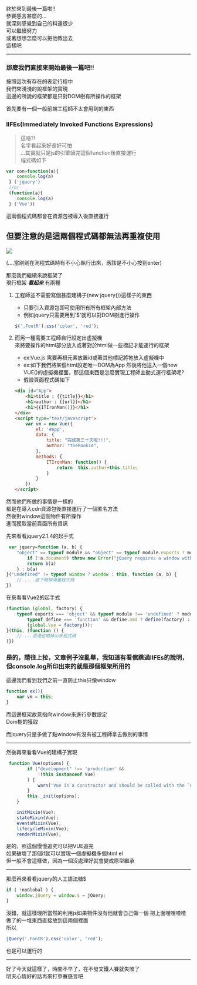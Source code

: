 終於來到最後一篇啦!!  
參賽感言甚麼的...  
就深刻感覺到自己的料還很少  
可以繼續努力  
或著想想怎麼可以把他教出去  
這樣吧  

--- 
### 那麼我們直接來開始最後一篇吧!!
  
按照這次有存在的表定行程中  
我們來淺淺的說框架的實現  
這邊的所說的框架都是只對DOM樹有所操作的框架    

首先要有一個一般前端工程師不太會用到的東西
### IIFEs(Immediately Invoked Functions Expressions)

>這啥?!  
名字看起來好長好可怕  
...其實就只是js的引擎讀完這個function後直接運行  
程式碼如下  
```js
var con=function(a){
    console.log(a)
 } ('jquery')
 //or
 (function(a){
    console.log(a)
 } ('Vue'))
```
這兩個程式碼都會在資源包被導入後直接運行  

## 但要注意的是這兩個程式碼都無法再重複使用  
![](https://CY810912.github.io/img/030001.JPG)

(....當剛剛在測程式碼時有不小心執行出來，應該是不小心按到enter)  

那麼我們繼續來說框架了  
現行框架 **_看起來_** 有兩種  

1. 工程師並不需要寫個甚麼建構子(new jquery())這樣子的東西
    * 只要引入資源包即可使用所有所有框架內部方法
    * 例如jquery只需要用到'$'就可以對DOM樹進行操作  
    ```js
    $('.FontR').css('color', 'red');
    ```

2. 而另一種需要工程師自行設定出虛擬機  
    來將要操作的html部分放入或著對於html做一些標記才能運行的框架  
     * ex:Vue.js 需要再根元素放置id或著其他標記將牠放入虛擬機中
     * ex:如下我們將某個html設定唯一DOM為App
     然後將他送入一個new VUE()的虛擬機裡面，那這個東西是怎麼實現工程師主動式運行框架呢?
     * 假設頁面程式碼如下
    ```html
    <div id="App">
        <h1>title : {{title}}</h1>
        <h1>author : {{url}}</h1>
        <h1>{{ITIronMan()}}</h1>
    </div>
    <script type="text/javascript">
        var vm = new Vue({
            el: '#App',
            data: {
                title: "完成第三十天啦!!!",
                author: "theRookie",
            },
            methods: {
                ITIronMan: function() {
                    return  this.author+this.title;
                }
            }
        })
    </script>
    ```

然而他們所做的事情是一樣的  
都是在導入cdn資源包後直接運行了一個匿名方法   
然後對window這個物件有所操作  
進而獲取當前頁面所有資訊  

先來看看jquery2.1.4的起手式
```js
 var jquery=function (a, b) {
    "object" == typeof module && "object" == typeof module.exports ? module.exports = a.document ? b(a, !0) : function (a) {
        if (!a.document) throw new Error("jQuery requires a window with a document");
        return b(a)
    } : b(a)
}("undefined" != typeof window ? window : this, function (a, b) {
    //.....底下略掉海量程式碼
})
```
在來看看Vue2的起手式
```js
(function (global, factory) {
    typeof exports === 'object' && typeof module !== 'undefined' ? module.exports = factory() :
        typeof define === 'function' && define.amd ? define(factory) :
        (global.Vue = factory());
}(this, (function () {
    //....這邊也略掉山多程式碼
)})
```

### 是的，請往上拉，文章例子沒亂舉，我知道有看倌跳過IIFEs的說明，但console.log所印出來的就是那個框架所用的  

這邊我們看到我們之前一直防止this只像window  
```js
function ex(){
    var vm = this;
}
```
而這邊框架故意指向window來進行參數設定  
Dom樹的獲取

而jquery只是多做了點window有沒有被工程師拿去做別的事情  

--- 

然後再來看看Vue的建構子實現  
```js
 function Vue(options) {
        if ("development" !== 'production' &&
            !(this instanceof Vue)
        ) {
            warn('Vue is a constructor and should be called with the `new` keyword');
        }
        this._init(options);
    }

    initMixin(Vue);
    stateMixin(Vue);
    eventsMixin(Vue);
    lifecycleMixin(Vue);
    renderMixin(Vue);
```

是的，照這個慢慢追究可以把VUE追完  
如果破壞了那個if就可以實現一個虛擬機多個html el  
但一般不會這樣做，因為一個沒處理好就會變成原型繼承  

--- 
那麼再來看看jquery的人工語法糖$
```js
if ( !noGlobal ) {
	window.jQuery = window.$ = jQuery;
}
```
沒錯，就這樣理所當然的利用js如果物件沒有他就會自己做一個
把上面哩哩喳喳做了的一堆東西直接放到這兩個裡面  
所以
```js
jQuery('.FontR').css('color', 'red');
```
也是可以運行的  

---

好了今天就這樣了，時間不早了，在不發文鐵人賽就失敗了  
明天心情好的話再來打參賽感言吧
